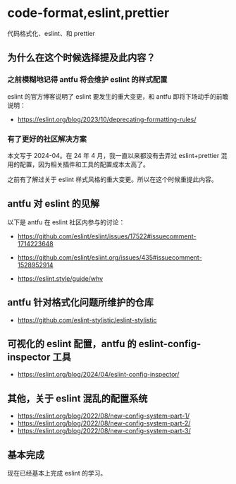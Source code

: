 # code-format,eslint,prettier

代码格式化、eslint、和 prettier

## 为什么在这个时候选择提及此内容？

### 之前模糊地记得 antfu 将会维护 eslint 的样式配置

eslint 的官方博客说明了 eslint 要发生的重大变更，和 antfu 即将下场动手的前瞻说明：

- https://eslint.org/blog/2023/10/deprecating-formatting-rules/

### 有了更好的社区解决方案

本文写于 2024-04。在 24 年 4 月，我一直以来都没有去弄过 eslint+prettier 混用的配置，因为相关插件和工具的配置成本太高了。

之前有了解过关于 eslint 样式风格的重大变更。所以在这个时候重提此内容。

## antfu 对 eslint 的见解

以下是 antfu 在 eslint 社区内参与的讨论：

- https://github.com/eslint/eslint/issues/17522#issuecomment-1714223648
- https://github.com/eslint/eslint.org/issues/435#issuecomment-1528952914

- https://eslint.style/guide/why

## antfu 针对格式化问题所维护的仓库

- https://github.com/eslint-stylistic/eslint-stylistic

## 可视化的 eslint 配置，antfu 的 eslint-config-inspector 工具

- https://eslint.org/blog/2024/04/eslint-config-inspector/

## 其他，关于 eslint 混乱的配置系统

- https://eslint.org/blog/2022/08/new-config-system-part-1/
- https://eslint.org/blog/2022/08/new-config-system-part-2/
- https://eslint.org/blog/2022/08/new-config-system-part-3/

## 基本完成

现在已经基本上完成 eslint 的学习。
